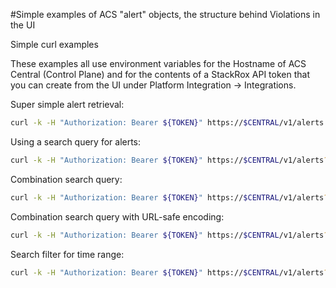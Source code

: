 #Simple examples of ACS "alert" objects, the structure behind Violations in the UI

Simple curl examples

These examples all use environment variables for the Hostname of ACS Central (Control Plane) and for the contents of a StackRox API token that you can create from the UI under Platform Integration -> Integrations.   


Super simple alert retrieval:  
```bash
curl -k -H "Authorization: Bearer ${TOKEN}" https://$CENTRAL/v1/alerts | jq -r '.'
```

Using a search query for alerts:  
```bash
curl -k -H "Authorization: Bearer ${TOKEN}" https://$CENTRAL/v1/alerts?query="Namespace:test" | jq -r '.'
```

Combination search query:  
```bash
curl -k -H "Authorization: Bearer ${TOKEN}" https://$CENTRAL/v1/alerts?query="Cluster:kube+Namespace:stackrox,kube-system" | jq -r '.'
```

Combination search query with URL-safe encoding:  
```bash
curl -k -H "Authorization: Bearer ${TOKEN}" https://$CENTRAL/v1/alerts?query=Severity%3AHIGH_SEVERITY%2BNamespace%3Apayments | jq -r '.'
```

Search filter for time range:  
```bash
curl -k -H "Authorization: Bearer ${TOKEN}" https://$CENTRAL/v1/alerts?query==Violation%20Time%3A%3E1d | jq -r '.'
```

